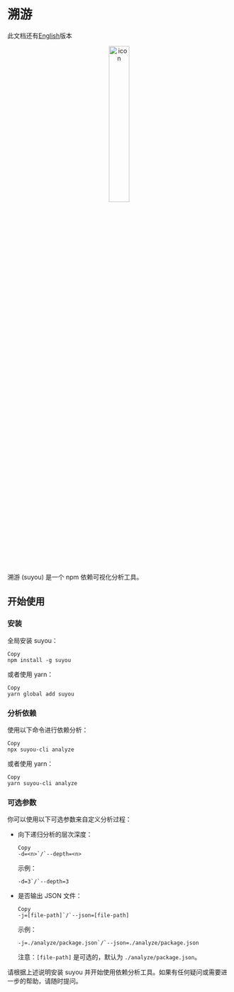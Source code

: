 # 溯游

此文档还有[English](./README.md)版本

<p align="center"> <img src="https://s2.loli.net/2023/08/29/Xcb4AKrTDE7gPfk.png" alt="icon" width="30%" /> </p>

溯游 (suyou) 是一个 npm 依赖可视化分析工具。

## 开始使用

### 安装

全局安装 suyou：

```shell
Copy
npm install -g suyou
```

或者使用 yarn：

```shell
Copy
yarn global add suyou
```

### 分析依赖

使用以下命令进行依赖分析：

```shell
Copy
npx suyou-cli analyze
```

或者使用 yarn：

```shell
Copy
yarn suyou-cli analyze
```

### 可选参数

你可以使用以下可选参数来自定义分析过程：

-   向下递归分析的层次深度：

    ```shell
    Copy
    -d=<n>`/`--depth=<n>
    ```

    示例：

    ```shell
    -d=3`/`--depth=3
    ```

-   是否输出 JSON 文件：

    ```shell
    Copy
    -j=[file-path]`/`--json=[file-path]
    ```

    示例：

    ```shell
    -j=./analyze/package.json`/`--json=./analyze/package.json
    ```

    注意：`[file-path]` 是可选的，默认为 `./analyze/package.json`。

请根据上述说明安装 suyou 并开始使用依赖分析工具。如果有任何疑问或需要进一步的帮助，请随时提问。
